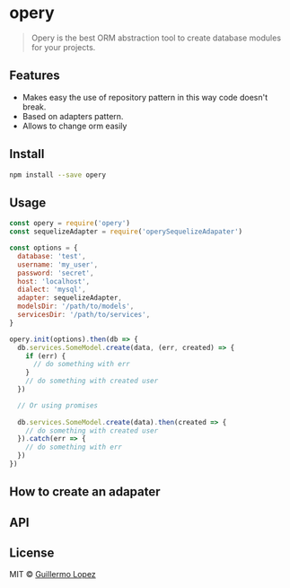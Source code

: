 # opery

> Opery is the best ORM abstraction tool to create database modules for your projects.


## Features

* Makes easy the use of repository pattern in this way code doesn't break. 
* Based on adapters pattern.
* Allows to change orm easily


## Install 

```bash
npm install --save opery
```


## Usage

```js
const opery = require('opery')
const sequelizeAdapter = require('operySequelizeAdapater')

const options = {
  database: 'test',
  username: 'my_user',
  password: 'secret',
  host: 'localhost',
  dialect: 'mysql',
  adapter: sequelizeAdapter,
  modelsDir: '/path/to/models',
  servicesDir: '/path/to/services',
}

opery.init(options).then(db => {
  db.services.SomeModel.create(data, (err, created) => {
    if (err) {
      // do something with err
    }
    // do something with created user
  })

  // Or using promises
  
  db.services.SomeModel.create(data).then(created => {
    // do something with created user
  }).catch(err => {
    // do something with err
  })
})
```

## How to create an adapater

## API


## License

MIT © [Guillermo Lopez](http://www.guillermolopez.net)